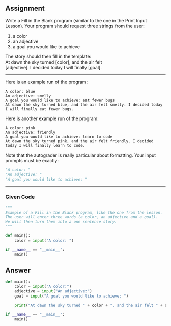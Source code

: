 ## Assignment
Write a Fill in the Blank program (similar to the one in the Print Input Lesson). Your program should request three strings from the user:

1. a color
2. an adjective
3. a goal you would like to achieve 

The story should then fill in the template:\
At dawn the sky turned [color], and the air felt\
[adjective]. I decided today I will finally [goal].

---
Here is an example run of the program:
```
A color: blue   
An adjective: smelly  
A goal you would like to achieve: eat fewer bugs  
At dawn the sky turned blue, and the air felt smelly. I decided today I will finally eat fewer bugs.
```

Here is another example run of the program:
```
A color: pink    
An adjective: friendly   
A goal you would like to achieve: learn to code   
At dawn the sky turned pink, and the air felt friendly. I decided today I will finally learn to code.
```

Note that the autograder is really particular about formatting. Your input prompts must be exactly:
```python 
"A color: "
"An adjective: "
"A goal you would like to achieve: "
```

---
### Given Code
```python
"""
Example of a Fill in the Blank program, like the one from the lesson.
The user will enter three words (a color, an adjective and a goal).
We will then turn them into a one sentence story.
"""

def main():
    color = input("A color: ")

if __name__ == "__main__":
    main()
```

## Answer
```python
def main():
    color = input("A color:")
    adjective = input("An adjective:")
    goal = input("A goal you would like to achieve: ")

    print("At dawn the sky turned " + color + ", and the air felt " + adjective + ". I decided today I will finally " + goal + ".")

if __name__ == "__main__":
    main()
```